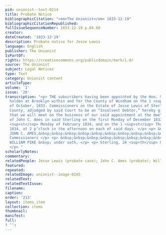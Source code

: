 ```yaml
---
pid: unionist--text-0214
title: Probate Notice
bibliographicCitation: "<em>The Unionist</em> 1833-12-19"
bibliographicCitationRepublished: 
fullIssueSequenceNumber: 1833-12-19 p.04.60
creator: 
dateCreated: '1833-12-19'
description: Probate notice for Jesse Lewis
language: English
publisher: The Unionist
IsPartOf: 
rights: https://creativecommons.org/publicdomain/mark/1.0/
source: The Unionist
subject: Legal Notices
type: Text
category: Unionist content
articleType: 
volume: '1'
issue: '20'
transcription: "<p> THE subscribers having been appointed by the Hon. Superior Court
  holden at Brooklyn within and for the County of Windham on the 1 <sup>st</sup> Tuesday
  of October, 1833. Commissioners on the Estate of Jesse Lewis of Sterling in said
  County, adjudged by said Court to be an “Insolvent Debtor,” hereby give notice,
  that we will meet on the business of our said appointment at the dwelling house
  of John C. Ames in said Sterling on the first Monday of December 1833, on the 1
  <sup>st</sup> Monday of February 1834, and on the 1 <sup>st</sup> Thursday of May
  1834, at 2 p’clock in the afternoon on each of said days. </p> <p> &nbsp;&nbsp;&nbsp;&nbsp;&nbsp;&nbsp;&nbsp;&nbsp;&nbsp;&nbsp;&nbsp;
  JOHN C. AMES,&nbsp;&nbsp;&nbsp;&nbsp;&nbsp;&nbsp;&nbsp;&nbsp;&nbsp;&nbsp;&nbsp;
  Commissioners </p> <p> &nbsp;&nbsp;&nbsp;&nbsp;&nbsp;&nbsp;&nbsp;&nbsp;&nbsp;&nbsp;&nbsp;
  WILLIAM PIKE &nbsp; under oath, </p> <p> Sterling, 24 <sup>th</sup> October, 1833.
  </p> "
scholarlyNotes: 
commentary: 
relatedPeople: Jesse Lewis (probate case); John C. Ames (probate); William Pike (probate)
featured: 
repeated: 
relatedImage: unionist--image-0245
relatedText: 
relatedTextIssue: 
filename: 
caption: 
order: '213'
layout: items_item
collection: items
thumbnail: 
manifest: 
full: 
! '': 
---
```


